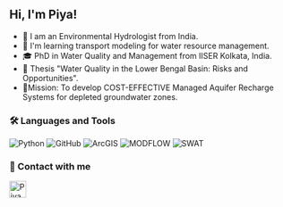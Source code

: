 ## Hi, I'm Piya!

- 🌱 I am an Environmental Hydrologist from India.
- 📖 I'm learning transport modeling for water resource management.
- 🎓 PhD in Water Quality and Management from IISER Kolkata, India.
- 📕 Thesis "Water Quality in the Lower Bengal Basin: Risks and Opportunities".
- 🔋Mission: To develop COST-EFFECTIVE Managed Aquifer Recharge Systems for depleted groundwater zones. 

### 🛠 Languages and Tools  

![Python](http://img.shields.io/badge/-Python-3776AB?style=flat-square&logo=python&logoColor=ffffff)
![GitHub](https://img.shields.io/badge/-GitHub-181717?style=flat-square&logo=github)
![ArcGIS](https://img.shields.io/badge/-ArcGIS-333?style=flat-square&logo=arcgis)
![MODFLOW](https://img.shields.io/badge/-MODFLOW-123QQ?style=flat-square&logo=MODFLOW)
![SWAT](https://img.shields.io/badge/-SWAT-red??style=flat-square&logo=SWAT)

### 📝 Contact with me 
[<img align="left" alt="Piya | LinkedIn" height="30px" src="https://www.vectorlogo.zone/logos/linkedin/linkedin-icon.svg"/>][linkedin]






[linkedin]: https://www.linkedin.com/in/piya-mohasin-b63060206/
[MODFLOW]: https://www.usgs.gov/mission-areas/water-resources/science/modflow-and-related-programs/
